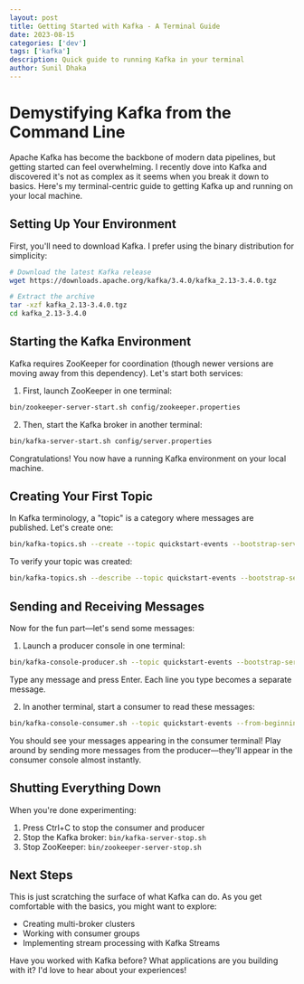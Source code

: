```yaml
---
layout: post
title: Getting Started with Kafka - A Terminal Guide
date: 2023-08-15
categories: ['dev']
tags: ['kafka']
description: Quick guide to running Kafka in your terminal
author: Sunil Dhaka
---
```


# Demystifying Kafka from the Command Line

Apache Kafka has become the backbone of modern data pipelines, but getting started can feel overwhelming. I recently dove into Kafka and discovered it's not as complex as it seems when you break it down to basics. Here's my terminal-centric guide to getting Kafka up and running on your local machine.

## Setting Up Your Environment

First, you'll need to download Kafka. I prefer using the binary distribution for simplicity:

```bash
# Download the latest Kafka release
wget https://downloads.apache.org/kafka/3.4.0/kafka_2.13-3.4.0.tgz

# Extract the archive
tar -xzf kafka_2.13-3.4.0.tgz
cd kafka_2.13-3.4.0
```

## Starting the Kafka Environment

Kafka requires ZooKeeper for coordination (though newer versions are moving away from this dependency). Let's start both services:

1. First, launch ZooKeeper in one terminal:
```bash
bin/zookeeper-server-start.sh config/zookeeper.properties
```

2. Then, start the Kafka broker in another terminal:
```bash
bin/kafka-server-start.sh config/server.properties
```

Congratulations! You now have a running Kafka environment on your local machine.

## Creating Your First Topic

In Kafka terminology, a "topic" is a category where messages are published. Let's create one:

```bash
bin/kafka-topics.sh --create --topic quickstart-events --bootstrap-server localhost:9092
```

To verify your topic was created:

```bash
bin/kafka-topics.sh --describe --topic quickstart-events --bootstrap-server localhost:9092
```

## Sending and Receiving Messages

Now for the fun part—let's send some messages:

1. Launch a producer console in one terminal:
```bash
bin/kafka-console-producer.sh --topic quickstart-events --bootstrap-server localhost:9092
```
Type any message and press Enter. Each line you type becomes a separate message.

2. In another terminal, start a consumer to read these messages:
```bash
bin/kafka-console-consumer.sh --topic quickstart-events --from-beginning --bootstrap-server localhost:9092
```

You should see your messages appearing in the consumer terminal! Play around by sending more messages from the producer—they'll appear in the consumer console almost instantly.

## Shutting Everything Down

When you're done experimenting:

1. Press Ctrl+C to stop the consumer and producer
2. Stop the Kafka broker: `bin/kafka-server-stop.sh`
3. Stop ZooKeeper: `bin/zookeeper-server-stop.sh`

## Next Steps

This is just scratching the surface of what Kafka can do. As you get comfortable with the basics, you might want to explore:

- Creating multi-broker clusters
- Working with consumer groups
- Implementing stream processing with Kafka Streams

Have you worked with Kafka before? What applications are you building with it? I'd love to hear about your experiences!
